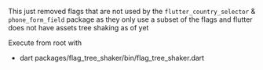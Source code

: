 This just removed flags that are not used by the `flutter_country_selector` & `phone_form_field` package as they only use a subset of the flags and flutter does not have assets tree shaking as of yet

Execute from root with

  - dart packages/flag_tree_shaker/bin/flag_tree_shaker.dart 